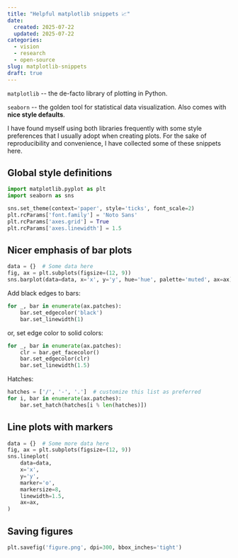 ```yaml
---
title: "Helpful matplotlib snippets 📈"
date:
  created: 2025-07-22
  updated: 2025-07-22
categories:
  - vision
  - research
  - open-source
slug: matplotlib-snippets
draft: true
---
```


`matplotlib` -- the de-facto library of plotting in Python.

`seaborn` -- the golden tool for statistical data visualization. Also comes with **nice style defaults**.

I have found myself using both libraries frequently with some style preferences that I usually adopt when creating plots. For the sake of reproducibility and convenience, I have collected some of these snippets here.

<!-- more -->

## Global style definitions

```python
import matplotlib.pyplot as plt
import seaborn as sns

sns.set_theme(context='paper', style='ticks', font_scale=2)
plt.rcParams['font.family'] = 'Noto Sans'
plt.rcParams['axes.grid'] = True
plt.rcParams['axes.linewidth'] = 1.5
```

## Nicer emphasis of bar plots

```python
data = {}  # Some data here
fig, ax = plt.subplots(figsize=(12, 9))
sns.barplot(data=data, x='x', y='y', hue='hue', palette='muted', ax=ax)
```

Add black edges to bars:

```python
for _, bar in enumerate(ax.patches):
    bar.set_edgecolor('black')
    bar.set_linewidth(1)
```

or, set edge color to solid colors:

```python
for _, bar in enumerate(ax.patches):
    clr = bar.get_facecolor()
    bar.set_edgecolor(clr)
    bar.set_linewidth(1.5)
```

Hatches:

```python
hatches = ['/', '-', '.']  # customize this list as preferred
for i, bar in enumerate(ax.patches):
    bar.set_hatch(hatches[i % len(hatches)])
```

## Line plots with markers

```python
data = {}  # Some more data here
fig, ax = plt.subplots(figsize=(12, 9))
sns.lineplot(
    data=data,
    x='x',
    y='y',
    marker='o',
    markersize=8,
    linewidth=1.5,
    ax=ax,
)
```

## Saving figures

```python
plt.savefig('figure.png', dpi=300, bbox_inches='tight')
```
